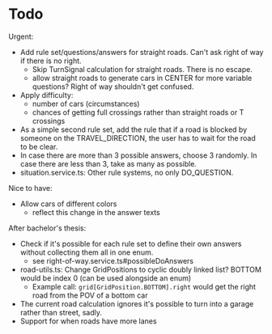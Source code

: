 # Todo

Urgent:
- Add rule set/questions/answers for straight roads. Can't ask right of way if there is no right.
  - Skip TurnSignal calculation for straight roads. There is no escape. 
  - allow straight roads to generate cars in CENTER for more variable questions? Right of way shouldn't get confused.
- Apply difficulty:
  - number of cars (circumstances)
  - chances of getting full crossings rather than straight roads or T crossings
- As a simple second rule set, add the rule that if a road is blocked by someone on the TRAVEL_DIRECTION, the user has to wait for the road to be clear.
- In case there are more than 3 possible answers, choose 3 randomly. In case there are less than 3, take as many as possible.
- situation.service.ts: Other rule systems, no only DO_QUESTION.

Nice to have:
- Allow cars of different colors
  - reflect this change in the answer texts

After bachelor's thesis:
- Check if it's possible for each rule set to define their own answers without collecting them all in one enum.
	- see right-of-way.service.ts#possibleDoAnswers
- road-utils.ts: Change GridPositions to cyclic doubly linked list? BOTTOM would be index 0 (can be used alongside an enum)
	- Example call: `grid[GridPosition.BOTTOM].right` would get the right road from the POV of a bottom car
- The current road calculation ignores it's possible to turn into a garage rather than street, sadly.
- Support for when roads have more lanes
